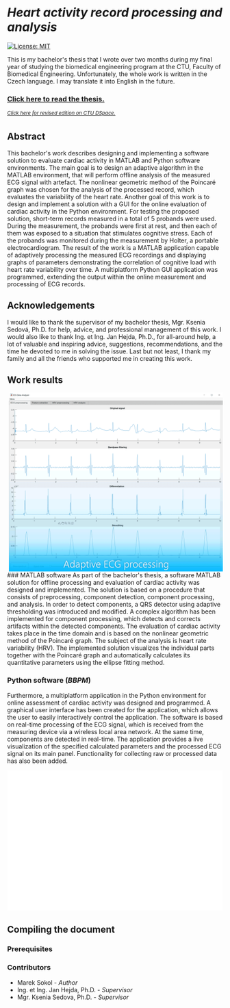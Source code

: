# *Heart activity record processing and analysis*

[![License: MIT](https://img.shields.io/badge/license-CC%20BY--SA%204.0-blue.svg)](https://creativecommons.org/licenses/by-sa/4.0)

This is my bachelor's thesis that I wrote over two months during my final year of studying the biomedical engineering program at the CTU,  Faculty of Biomedical Engineering. Unfortunately, the whole work is written in the Czech language. I may translate it into English in the future.

### [Click here to read the thesis.](http://mareksokol.cz)
<sup>*[Click here for revised edition on CTU DSpace.](https://dspace.cvut.cz/)*</sup>

## Abstract
This bachelor's work describes designing and implementing a software
solution to evaluate cardiac activity in MATLAB and Python
software environments. The main goal is to design an adaptive algorithm in the
MATLAB environment, that will perform offline analysis of the
measured ECG signal with artefact. The nonlinear geometric method of the
Poincaré graph was chosen for the analysis of the processed record, which
evaluates the variability of the heart rate. Another goal of this work is to
design and implement a solution with a GUI for the online evaluation of cardiac
activity in the Python environment. For testing the proposed solution,
short-term records measured in a total of 5 probands were used. During the
measurement, the probands were first at rest, and then each of them was exposed
to a situation that stimulates cognitive stress. Each of the probands was
monitored during the measurement by Holter, a portable electrocardiogram. The
result of the work is a MATLAB application capable of adaptively processing the
measured ECG recordings and displaying graphs of parameters demonstrating the
correlation of cognitive load with heart rate variability over time. A
multiplatform Python GUI application was programmed, extending the output within
the online measurement and processing of ECG records. 

## Acknowledgements
I would like to thank the supervisor of my bachelor thesis, Mgr. Ksenia Sedová, Ph.D. for help, advice, and professional management of this work. I would also like to thank Ing. et Ing. Jan Hejda, Ph.D., for all-around help, a lot of valuable and inspiring advice, suggestions, recommendations, and the time he devoted to me in solving the issue. Last but not least, I thank my family and all the friends who supported me in creating this work.

## Work results
<img align="right" src="https://github.com/sokolmarek/bachelors-thesis/blob/main/assets/github/edu.gif?raw=true" width="500" />
### MATLAB software
As part of the bachelor's thesis, a software MATLAB solution for offline processing and evaluation of cardiac activity was designed and implemented. The solution is based on a procedure that consists of preprocessing, component detection, component processing, and analysis. In order to detect components, a QRS detector using adaptive thresholding was introduced and modified. A complex algorithm has been implemented for component processing, which detects and corrects artifacts within the detected components. The evaluation of cardiac activity takes place in the time domain and is based on the nonlinear geometric method of the Poincaré graph. The subject of the analysis is heart rate variability (HRV). The implemented solution visualizes the individual parts together with the Poincaré graph and automatically calculates its quantitative parameters using the ellipse fitting method.

### Python software (*BBPM*)
Furthermore, a multiplatform application in the Python environment for online assessment of cardiac activity was designed and programmed. A graphical user interface has been created for the application, which allows the user to easily interactively control the application. The software is based on real-time processing of the ECG signal, which is received from the measuring device via a wireless local area network. At the same time, components are detected in real-time. The application provides a live visualization of the specified calculated parameters and the processed ECG signal on its main panel. Functionality for collecting raw or processed data has also been added.

<p align="center">
  <img src="https://github.com/sokolmarek/bachelors-thesis/blob/main/assets/github/bbpm_app.svg?raw=true" />
</p>

## Compiling the document

### Prerequisites

### Contributors
* Marek Sokol - *Author*
* Ing. et Ing. Jan Hejda, Ph.D. - *Supervisor*
* Mgr. Ksenia Sedova, Ph.D. - *Supervisor*
